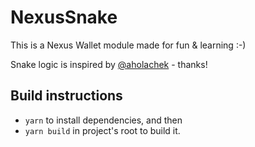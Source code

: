 # NexusSnake

This is a Nexus Wallet module made for fun & learning :-)

Snake logic is inspired by [@aholachek](https://codepen.io/aholachek/pen/pwRNMX) - thanks!

## Build instructions

* `yarn` to install dependencies, and then 
* `yarn build` in project's root to build it.
